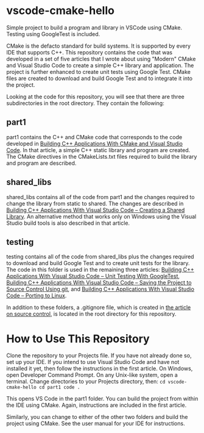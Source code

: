 # vscode-cmake-hello
Simple project to build a program and library in VSCode using CMake. Testing using GoogleTest is included.

CMake is the defacto standard for build systems. It is supported by every IDE that supports C++.
This repository contains the code that was developed in a set of five articles that I wrote about
using "Modern" CMake and Visual Studio Code to create a simple C++ library and application. The
project is further enhanced to create unit tests using Google Test. CMake files are created to
download and build Google Test and to integrate it into the project.

Looking at the code for this repository, you will see that there are three subdirectories in the
root directory. They contain the following:

## part1

part1 contains the C++ and CMake code that corresponds to the code developed in
[Building C++ Applications With CMake and Visual Studio Code](
https://computingonplains.wordpress.com/building-c-applications-with-cmake-and-visual-studio-code/).
In that article, a simple C++ static library and program are created. The CMake directives in the
CMakeLists.txt files required to build the library and program are described.

## shared_libs

shared_libs contains all of the code from part1 and the changes required to change the library
from static to shared. The changes are described in
[Building C++ Applications With Visual Studio Code – Creating a Shared Library](
https://computingonplains.wordpress.com/building-c-applications-with-visual-studio-code-creating-a-shared-library/).
An alternative method that works only on Windows using the Visual Studio build tools is also described in that article.

## testing

testing contains all of the code from shared_libs plus the changes required to download and build Google Test
and to create unit tests for the library. The code in this folder is used in the remaining three articles:
[Building C++ Applications With Visual Studio Code – Unit Testing With GoogleTest](
https://computingonplains.wordpress.com/building-c-applications-with-visual-studio-code-unit-testing-with-googletest/),
[Building C++ Applications With Visual Studio Code – Saving the Project to Source Control Using git](
https://computingonplains.wordpress.com/building-c-applications-with-visual-studio-code-saving-the-project-to-source-control-using-git/),
and [Building C++ Applications With Visual Studio Code – Porting to Linux](
https://computingonplains.wordpress.com/building-c-applications-with-visual-studio-code-porting-to-linux/).


In addition to these folders, a .gitignore file, which is created in [the article on source control](
https://computingonplains.wordpress.com/building-c-applications-with-visual-studio-code-saving-the-project-to-source-control-using-git/),
is located in the root directory for this repository.

# How to Use This Repository

Clone the repository to your Projects file. If you have not already done so, set up your IDE. If you intend to use Visual Studio
Code and have not installed it yet, then follow the instructions in the first article.
On Windows, open Developer Command Prompt. On any Unix-like system, open a terminal. Change directories to your Projects directory, then:
`cd vscode-cmake-hello
cd part1
code .`

This opens VS Code in the part1 folder. You can build the project from within the IDE using CMake. Again, instructions are included in the first
article.

Similarly, you can change to either of the other two folders and build the project using CMake. See the user manual for your IDE for instructions.
